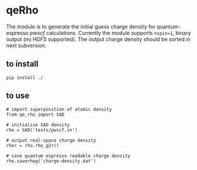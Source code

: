 # qeRho

The module is to generate the initial guess charge density for quantum-espresso _pwscf_ calculations. Currently the module supports `nspin=1`, binary output (no HDF5 supported). The output charge density should be sorted in next subversion.
## to install

```
pip install ./
```

## to use

```
# import superposition of atomic density
from qe_rho import SAD

# initialize SAD density
rho = SAD('tests/pwscf.in')

# output real-space charge density
rhor = rho.rho_g2r()

# save quantum espresso readable charge density
rho.saverhog('charge-density.dat')
```



